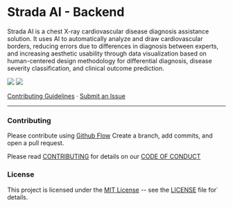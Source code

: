 Strada AI - Backend
====================
Strada AI is a chest X-ray cardiovascular disease diagnosis assistance solution. It uses AI to automatically analyze and draw cardiovascular borders, reducing errors due to differences in diagnosis between experts, and increasing aesthetic usability through data visualization based on human-centered design methodology for differential diagnosis, disease severity classification, and clinical outcome prediction. 

![](https://camo.githubusercontent.com/add929856aef879770c137da33346a94e8217cf9668426f29de3f48777053f3d/68747470733a2f2f696d672e736869656c64732e696f2f62616467652f636f6e747269627574696f6e732d77656c636f6d652d627269676874677265656e3f6c6f676f3d676974687562) ![](https://camo.githubusercontent.com/5ccf68bcf33036de63c4c00779b451b3985faee5a22f2c30801c03a14e722994/68747470733a2f2f696d672e736869656c64732e696f2f62616467652f64697363757373696f6e732d4769744875622d3333333333333f6c6f676f3d676974687562)

[Contributing Guidelines](CONTRIBUTING.md) · [Submit an Issue](https://github.com/Strada-AI/frontend-vite/issues)

* * *

### Contributing
Please contribute using [Github Flow](https://docs.github.com/en/get-started/using-github/github-flow) Create a branch, add commits, and open a pull request.

Please read [CONTRIBUTING](CONTRIBUTE.md) for details on our [CODE OF CONDUCT](CODE_OF_CONDUCT.md) 

### License
This project is licensed under the [MIT License](https://opensource.org/license/MIT) -- see the [LICENSE](LICENSE) file for` details.